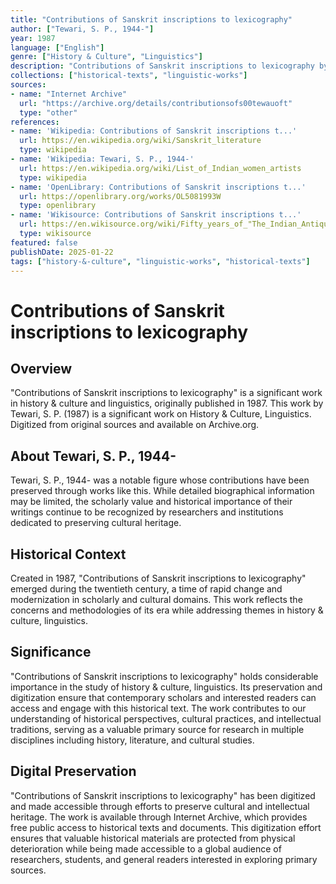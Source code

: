 ```yaml
---
title: "Contributions of Sanskrit inscriptions to lexicography"
author: ["Tewari, S. P., 1944-"]
year: 1987
language: ["English"]
genre: ["History & Culture", "Linguistics"]
description: "Contributions of Sanskrit inscriptions to lexicography by Tewari, S. P. (1987) is a significant work on History & Culture, Linguistics. Digitized from original sources and available on Archive.org."
collections: ["historical-texts", "linguistic-works"]
sources:
- name: "Internet Archive"
  url: "https://archive.org/details/contributionsofs00tewauoft"
  type: "other"
references:
- name: 'Wikipedia: Contributions of Sanskrit inscriptions t...'
  url: https://en.wikipedia.org/wiki/Sanskrit_literature
  type: wikipedia
- name: 'Wikipedia: Tewari, S. P., 1944-'
  url: https://en.wikipedia.org/wiki/List_of_Indian_women_artists
  type: wikipedia
- name: 'OpenLibrary: Contributions of Sanskrit inscriptions t...'
  url: https://openlibrary.org/works/OL5081993W
  type: openlibrary
- name: 'Wikisource: Contributions of Sanskrit inscriptions t...'
  url: https://en.wikisource.org/wiki/Fifty_years_of_"The_Indian_Antiquary"
  type: wikisource
featured: false
publishDate: 2025-01-22
tags: ["history-&-culture", "linguistic-works", "historical-texts"]
---
```


# Contributions of Sanskrit inscriptions to lexicography

## Overview

"Contributions of Sanskrit inscriptions to lexicography" is a significant work in history & culture and linguistics, originally published in 1987. This work by Tewari, S. P. (1987) is a significant work on History & Culture, Linguistics. Digitized from original sources and available on Archive.org.

## About Tewari, S. P., 1944-

Tewari, S. P., 1944- was a notable figure whose contributions have been preserved through works like this. While detailed biographical information may be limited, the scholarly value and historical importance of their writings continue to be recognized by researchers and institutions dedicated to preserving cultural heritage.

## Historical Context

Created in 1987, "Contributions of Sanskrit inscriptions to lexicography" emerged during the twentieth century, a time of rapid change and modernization in scholarly and cultural domains. This work reflects the concerns and methodologies of its era while addressing themes in history & culture, linguistics.

## Significance

"Contributions of Sanskrit inscriptions to lexicography" holds considerable importance in the study of history & culture, linguistics. Its preservation and digitization ensure that contemporary scholars and interested readers can access and engage with this historical text. The work contributes to our understanding of historical perspectives, cultural practices, and intellectual traditions, serving as a valuable primary source for research in multiple disciplines including history, literature, and cultural studies.

## Digital Preservation

"Contributions of Sanskrit inscriptions to lexicography" has been digitized and made accessible through efforts to preserve cultural and intellectual heritage. The work is available through Internet Archive, which provides free public access to historical texts and documents. This digitization effort ensures that valuable historical materials are protected from physical deterioration while being made accessible to a global audience of researchers, students, and general readers interested in exploring primary sources.
